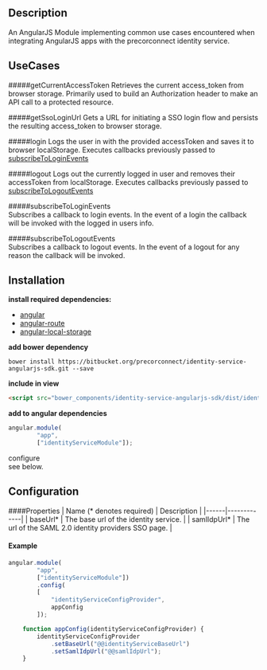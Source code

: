 ## Description
An AngularJS Module implementing common use cases encountered when integrating AngularJS apps
 with the precorconnect identity service.

## UseCases
#####getCurrentAccessToken
Retrieves the current access_token from browser storage. Primarily used to build an 
Authorization header to make an API call to a protected resource. 

#####getSsoLoginUrl
Gets a URL for initiating a SSO login flow and persists the resulting access_token to browser storage.

#####login
Logs the user in with the provided accessToken and saves it to browser localStorage. 
Executes callbacks previously passed to [subscribeToLoginEvents](#subscribetologinevents)

#####logout
Logs out the currently logged in user and removes their accessToken from localStorage. 
Executes callbacks previously passed to [subscribeToLogoutEvents](#subscribetologoutevents)

#####subscribeToLoginEvents  
Subscribes a callback to login events. In the event of a login the callback will be invoked
with the logged in users info.

#####subscribeToLogoutEvents  
Subscribes a callback to logout events. In the event of a logout for any reason the callback
will be invoked.

## Installation  

**install required dependencies:**  
-  [angular](https://angularjs.org/)  
-  [angular-route](https://github.com/angular/bower-angular-route)  
-  [angular-local-storage](https://github.com/grevory/angular-local-storage)

**add bower dependency**  

```shell
bower install https://bitbucket.org/precorconnect/identity-service-angularjs-sdk.git --save
```  

**include in view**  
```html
<script src="bower_components/identity-service-angularjs-sdk/dist/identity-service-angularjs-sdk.js"></script>
```  

**add to angular dependencies**
```js
angular.module(
        "app",
        ["identityServiceModule"]);
```
configure  
see below.

## Configuration 
####Properties
| Name (* denotes required) | Description |
|------|-------------|
| baseUrl* | The base url of the identity service. |
| samlIdpUrl* | The url of the SAML 2.0 identity providers SSO page. |

#### Example
```js
angular.module(
        "app",
        ["identityServiceModule"])
        .config(
        [
            "identityServiceConfigProvider",
            appConfig
        ]);

    function appConfig(identityServiceConfigProvider) {
        identityServiceConfigProvider
            .setBaseUrl("@@identityServiceBaseUrl")
            .setSamlIdpUrl("@@samlIdpUrl");
    }
```